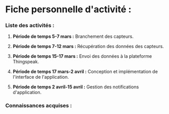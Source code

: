 # Fiche personnelle d'activité :

### Liste des activités :

1. **Période de temps 5-7 mars :**  Branchement des capteurs. 
   

1. **Période de temps 7-12 mars :**  Récupération des données des capteurs. 
   

1. **Période de temps 15-17 mars :**  Envoi des données à la plateforme Thingspeak. 
    

1. **Période de temps 17 mars-2 avril :** Conception et implémentation de l'interface de l'application. 
    

1. **Période de temps 2 avril-15 avril :** Gestion des notifications d'application. 


### Connaissances acquises :


     
